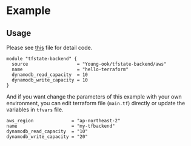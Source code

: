 # Example

## Usage
Please see [this](main.tf) file for detail code.

```
module "tfstate-backend" {
  source                  = "Young-ook/tfstate-backend/aws"
  name                    = "hello-terraform"
  dynamodb_read_capacity  = 10
  dynamodb_write_capacity = 10
}
```

And if you want change the parameters of this example with your own environment, you can edit terraform file (`main.tf`) directly or update the variables in `tfvars` file.

```
aws_region              = "ap-northeast-2"
name                    = "my-tfbackend"
dynamodb_read_capacity  = "10"
dynamodb_write_capacity = "20"
```
